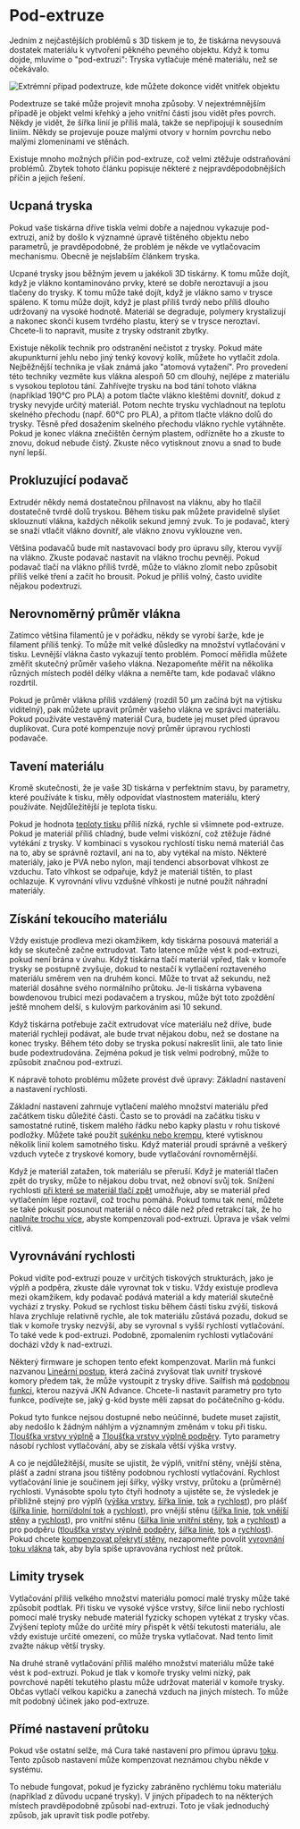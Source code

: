 Pod-extruze
====
Jedním z nejčastějších problémů s 3D tiskem je to, že tiskárna nevysouvá dostatek materiálu k vytvoření pěkného pevného objektu. Když k tomu dojde, mluvíme o "pod-extruzi": Tryska vytlačuje méně materiálu, než se očekávalo.

![Extrémní případ podextruze, kde můžete dokonce vidět vnitřek objektu](../../../articles/images/underextrusion.jpg)

Podextruze se také může projevit mnoha způsoby. V nejextrémnějším případě je objekt velmi křehký a jeho vnitřní části jsou vidět přes povrch. Někdy je vidět, že šířka linií je příliš malá, takže se nepřipojují k sousedním liniím. Někdy se projevuje pouze malými otvory v horním povrchu nebo malými zlomeninami ve stěnách.

Existuje mnoho možných příčin pod-extruze, což velmi ztěžuje odstraňování problémů. Zbytek tohoto článku popisuje některé z nejpravděpodobnějších příčin a jejich řešení.

Ucpaná tryska
----
Pokud vaše tiskárna dříve tiskla velmi dobře a najednou vykazuje pod-extruzi, aniž by došlo k významné úpravě tištěného objektu nebo parametrů, je pravděpodobné, že problém je někde ve vytlačovacím mechanismu. Obecně je nejslabším článkem tryska.

Ucpané trysky jsou běžným jevem u jakékoli 3D tiskárny. K tomu může dojít, když je vlákno kontaminováno prvky, které se dobře neroztavují a jsou tlačeny do trysky. K tomu může také dojít, když je vlákno samo v trysce spáleno. K tomu může dojít, když je plast příliš tvrdý nebo příliš dlouho udržovaný na vysoké hodnotě. Materiál se degraduje, polymery krystalizují a nakonec skončí kusem tvrdého plastu, který se v trysce neroztaví. Chcete-li to napravit, musíte z trysky odstranit zbytky.

Existuje několik technik pro odstranění nečistot z trysky. Pokud máte akupunkturní jehlu nebo jiný tenký kovový kolík, můžete ho vytlačit zdola. Nejběžnější technika je však známá jako "atomová vytažení". Pro provedení této techniky vezměte kus vlákna alespoň 50 cm dlouhý, nejlépe z materiálu s vysokou teplotou tání. Zahřívejte trysku na bod tání tohoto vlákna (například 190°C pro PLA) a potom tlačte vlákno kleštěmi dovnitř, dokud z trysky nevyjde určitý materiál. Potom nechte trysku vychladnout na teplotu skelného přechodu (např. 60°C pro PLA), a přitom tlačte vlákno dolů do trysky. Těsně před dosažením skelného přechodu vlákno rychle vytáhněte. Pokud je konec vlákna znečištěn černým plastem, odřízněte ho a zkuste to znovu, dokud nebude čistý. Zkuste něco vytisknout znovu a snad to bude nyní lepší.

Prokluzující podavač
----
Extrudér někdy nemá dostatečnou přilnavost na vláknu, aby ho tlačil dostatečně tvrdě dolů tryskou. Během tisku pak můžete pravidelně slyšet sklouznutí vlákna, každých několik sekund jemný zvuk. To je podavač, který se snaží vtlačit vlákno dovnitř, ale vlákno znovu vyklouzne ven.

Většina podavačů bude mít nastavovací body pro úpravu síly, kterou vyvíjí na vlákno. Zkuste podavač nastavit na vlákno trochu pevněji. Pokud podavač tlačí na vlákno příliš tvrdě, může to vlákno zlomit nebo způsobit příliš velké tření a začít ho brousit. Pokud je příliš volný, často uvidíte nějakou podextruzi. 

Nerovnoměrný průměr vlákna
----
Zatímco většina filamentů je v pořádku, někdy se vyrobí šarže, kde je filament příliš tenký. To může mít velké důsledky na množství vytlačování v tisku. Levnější vlákna často vykazují tento problém. Pomocí měřidla můžete změřit skutečný průměr vašeho vlákna. Nezapomeňte měřit na několika různých místech podél délky vlákna a neměřte tam, kde podavač vlákno rozdrtil.

Pokud je průměr vlákna příliš vzdálený (rozdíl 50 μm začíná být na výtisku viditelný), pak můžete upravit průměr vašeho vlákna ve správci materiálu. Pokud používáte vestavěný materiál Cura, budete jej muset před úpravou duplikovat. Cura poté kompenzuje nový průměr úpravou rychlosti podavače.

Tavení materiálu 
----
Kromě skutečnosti, že je vaše 3D tiskárna v perfektním stavu, by parametry, které používáte k tisku, měly odpovídat vlastnostem materiálu, který používáte. Nejdůležitější je teplota tisku.

Pokud je hodnota [teploty tisku](../material/material_print_temperature.md) příliš nízká, rychle si všimnete pod-extruze. Pokud je materiál příliš chladný, bude velmi viskózní, což ztěžuje řádné vytékání z trysky. V kombinaci s vysokou rychlostí tisku nemá materiál čas na to, aby se správně roztavil, ani na to, aby vytékal na místo. Některé materiály, jako je PVA nebo nylon, mají tendenci absorbovat vlhkost ze vzduchu. Tato vlhkost se odpařuje, když je materiál tištěn, to plast ochlazuje. K vyrovnání vlivu vzdušné vlhkosti je nutné použít náhradní materiály.

Získání tekoucího materiálu
----
Vždy existuje prodleva mezi okamžikem, kdy tiskárna posouvá materiál a kdy se skutečně začne extrudovat. Tato latence může vést k pod-extruzi, pokud není brána v úvahu. Když tiskárna tlačí materiál vpřed, tlak v komoře trysky se postupně zvyšuje, dokud to nestačí k vytlačení roztaveného materiálu směrem ven na druhém konci. Může to trvat až sekundu, než materiál dosáhne svého normálního průtoku. Je-li tiskárna vybavena bowdenovou trubicí mezi podavačem a tryskou, může být toto zpoždění ještě mnohem delší, s kulovým parkováním asi 10 sekund.

Když tiskárna potřebuje začít extrudovat více materiálu než dříve, bude materiál rychleji podávat, ale bude trvat nějakou dobu, než se dostane na konec trysky. Během této doby se tryska pokusí nakreslit linii, ale tato linie bude podextrudována. Zejména pokud je tisk velmi podrobný, může to způsobit značnou pod-extruzi.

K nápravě tohoto problému můžete provést dvě úpravy: Základní nastavení a nastavení rychlosti.

Základní nastavení zahrnuje vytlačení malého množství materiálu před začátkem tisku důležité části. Často se to provádí na začátku tisku v samostatné rutině, tiskem malého řádku nebo kapky plastu v rohu tiskové podložky. Můžete také použít [sukénku nebo krempu](../platform_adhesion/adhesion_type.md), které vytisknou několik linií kolem samotného tisku. Když materiál proudí správně a veškerý vzduch vyteče z tryskové komory, bude vytlačování rovnoměrnější.

Když je materiál zatažen, tok materiálu se přeruší. Když je materiál tlačen zpět do trysky, může to nějakou dobu trvat, než obnoví svůj tok. Snížení rychlosti [při které se materiál tlačí zpět](../travel/retraction_prime_speed.md) umožňuje, aby se materiál před vytlačením lépe roztavil, což trochu pomáhá. Pokud tomu tak není, můžete se také pokusit posunout materiál o něco dále než před retrakcí tak, že ho [naplníte trochu více](../travel/retraction_extra_prime_amount.md), abyste kompenzovali pod-extruzi. Úprava je však velmi citlivá.

Vyrovnávání rychlosti 
----
Pokud vidíte pod-extruzi pouze v určitých tiskových strukturách, jako je výplň a podpěra, zkuste dále vyrovnat tok v tisku. Vždy existuje prodleva mezi okamžikem, kdy podavač podává materiál a kdy materiál skutečně vychází z trysky. Pokud se rychlost tisku během části tisku zvýší, tisková hlava zrychluje relativně rychle, ale tok materiálu zůstává pozadu, dokud se tlak v komoře trysky nezvýší, aby se vyrovnal s vyšší rychlostí vytlačování. To také vede k pod-extruzi. Podobně, zpomalením rychlosti vytlačování dochází vždy k nad-extruzi.

Některý firmware je schopen tento efekt kompenzovat. Marlin má funkci nazvanou [Lineární postup](http://marlinfw.org/docs/features/lin_advance.html), která začíná zvyšovat tlak uvnitř tryskové komory předem tak, že může vystoupit z trysky dříve. Sailfish má [podobnou funkci](https://www.sailfishfirmware.com/doc/tuning-jkn-advance.html), kterou nazývá JKN Advance. Chcete-li nastavit parametry pro tyto funkce, podívejte se, jaký g-kód byste měli zapsat do počátečního g-kódu.

Pokud tyto funkce nejsou dostupné nebo neúčinné, budete muset zajistit, aby nedošlo k žádným náhlým a významným změnám v toku při tisku. [Tloušťka vrstvy výplně](../infill/infill_sparse_thickness.md) a [Tloušťka vrstvy výplně podpěry](../support/support_infill_sparse_thickness.md). Tyto parametry násobí rychlost vytlačování, aby se získala větší výška vrstvy.

A co je nejdůležitější, musíte se ujistit, že výplň, vnitřní stěny, vnější stěna, plášť a zadní strana jsou tištěny podobnou rychlostí vytlačování. Rychlost vytlačování linie je součinem její šířky, výšky vrstvy, průtoku a (průměrné) rychlosti. Vynásobte spolu tyto čtyři hodnoty a ujistěte se, že výsledek je přibližně stejný pro výplň ([výška vrstvy](../infill/infill_sparse_thickness.md), [šířka linie](../resolution/infill_line_width.md), [tok](../material/infill_material_flow.md) a [rychlost](../speed/speed_infill.md)), pro plášť ([šířka linie](../resolution/skin_line_width.md), [horní/dolní tok](../material/skin_material_flow.md) a [rychlost](../speed/speed_topbottom.md)), pro vnější stěnu ([šířka linie](../resolution/wall_line_width_0.md), [tok vnější stěny](../material/wall_0_material_flow.md) a [rychlost](../speed/speed_wall_0.md)), pro vnitřní stěnu ([šířka linie vnitřní stěny](../resolution/wall_line_width_x.md), [tok](../material/wall_x_material_flow.md) a [rychlost](../speed/speed_wall_x.md)) a pro podpěru ([tloušťka vrstvy výplně podpěry](../support/support_infill_sparse_thickness.md), [šířka linie](../resolution/support_line_width.md), [tok](../material/support_material_flow.md) a [rychlost](../speed/speed_support.md)). Pokud chcete [kompenzovat překrytí stěny](../shell/travel_compensate_overlapping_walls_enabled.md), nezapomeňte povolit [vyrovnání toku vlákna](../speed/speed_equalize_flow_enabled.md) tak, aby byla spíše upravována rychlost než průtok.

Limity trysek
----
Vytlačování příliš velkého množství materiálu pomocí malé trysky může také způsobit podtlak. Při tisku ve vysoké výšce vrstvy, šířce linií nebo rychlosti pomocí malé trysky nebude materiál fyzicky schopen vytékat z trysky včas. Zvýšení teploty může do určité míry přispět k větší tekutosti materiálu, ale vždy existuje určité omezení, co může tryska vytlačovat. Nad tento limit zvažte nákup větší trysky.

Na druhé straně vytlačování příliš malého množství materiálu může také vést k pod-extruzi. Pokud je tlak v komoře trysky velmi nízký, pak povrchové napětí tekutého plastu může udržovat materiál v komoře trysky. Občas vytlačí velkou kapičku a zanechá vzduch na jiných místech. To může mít podobný účinek jako pod-extruze.

Přímé nastavení průtoku
----
Pokud vše ostatní selže, má Cura také nastavení pro přímou úpravu [toku](../material/material_flow.md). Tento způsob nastavení může kompenzovat neznámou chybu někde v systému.

To nebude fungovat, pokud je fyzicky zabráněno rychlému toku materiálu (například z důvodu ucpané trysky). V jiných případech to na některých místech pravděpodobně způsobí nad-extruzi. Toto je však jednoduchý způsob, jak upravit tisk podle potřeby.
